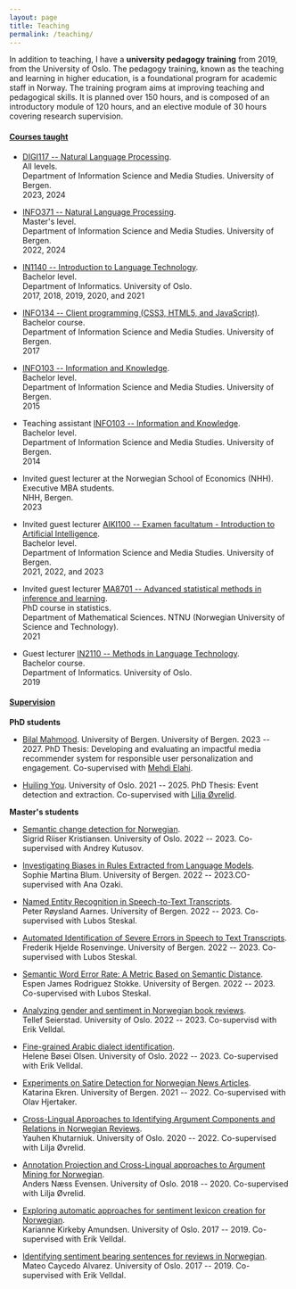 ```yaml
---
layout: page
title: Teaching
permalink: /teaching/
---
```


In addition to teaching, I have a **university pedagogy training** from 2019, from the University of Oslo. The pedagogy training, known as the teaching and learning in higher education, is a foundational program for academic staff in Norway. The training program aims at improving teaching and pedagogical skills. It is planned over 150 hours, and is composed of an introductory module of 120 hours, and an elective module of 30 hours covering research supervision.

#### <u>Courses taught</u>


- [DIGI117 -- Natural Language Processing](https://www.uib.no/emne/DIGI117?sem=2023h).  
All levels.  
Department of Information Science and Media Studies. University of Bergen.  
2023, 2024

- [INFO371 -- Natural Language Processing](https://www.uib.no/emne/INFO371).  
Master's level.  
Department of Information Science and Media Studies. University of Bergen.  
2022, 2024

- [IN1140 -- Introduction to Language Technology](https://www.uio.no/studier/emner/matnat/ifi/IN1140/index-eng.html).  
Bachelor level.  
Department of Informatics. University of Oslo.  
2017, 2018, 2019, 2020, and 2021

- [INFO134 -- Client programming (CSS3, HTML5, and JavaScript)](https://kvalitetsbasen.app.uib.no/popup.php?struktur_id=42159&rtype=fs_desc&kode=INFO134&year=2018&sem=v&popup=0).  
Bachelor course.  
Department of Information Science and Media Studies. University of Bergen.  
2017

- [INFO103 -- Information and Knowledge](https://kvalitetsbasen.app.uib.no/popup.php?struktur_id=32415&rtype=fs_desc&kode=INFO103&year=2014&sem=h&popup=0).  
Bachelor level.  
Department of Information Science and Media Studies. University of Bergen.  
2015

- Teaching assistant [INFO103 -- Information and Knowledge](https://kvalitetsbasen.app.uib.no/popup.php?struktur_id=32415&rtype=fs_desc&kode=INFO103&year=2014&sem=h&popup=0).  
Bachelor level.  
Department of Information Science and Media Studies. University of Bergen.  
2014

- Invited guest lecturer at the Norwegian School of Economics (NHH).  
Executive MBA students.  
NHH, Bergen.  
2023

- Invited guest lecturer [AIKI100 -- Examen facultatum - Introduction to Artificial Intelligence](https://www.uib.no/emne/AIKI100).  
Bachelor level.  
Department of Information Science and Media Studies. University of Bergen.  
2021, 2022, and 2023 

- Invited guest lecturer [MA8701 -- Advanced statistical methods in inference and learning](https://wiki.math.ntnu.no/ma8701/2021v/start).  
PhD course in statistics.  
Department of Mathematical Sciences. NTNU (Norwegian University of Science and Technology).  
2021

- Guest lecturer [IN2110 -- Methods in Language Technology](https://www.uio.no/studier/emner/matnat/ifi/IN2110/).  
Bachelor course.  
Department of Informatics. University of Oslo.  
2019

#### <u>Supervision</u>

**PhD students**

- [Bilal Mahmood](https://mediafutures.no/2023/05/16/bilal-mahmood%EF%BF%BC/). University of Bergen. University of Bergen. 2023 -- 2027. PhD Thesis: Developing and evaluating an impactful media recommender system for responsible user personalization and engagement. Co-supervised with [Mehdi Elahi](https://www.uib.no/en/persons/Mehdi.Elahi).  

- [Huiling You](https://www.mn.uio.no/ifi/english/people/aca/huiliny/index.html). University of Oslo. 2021 -- 2025. PhD Thesis: Event detection and extraction. Co-supervised with [Lilja Øvrelid](https://www.mn.uio.no/ifi/english/people/aca/liljao/). 

**Master's students**

- [Semantic change detection for Norwegian]().  
Sigrid Riiser Kristiansen. University of Oslo. 2022 -- 2023. Co-supervised with Andrey Kutusov.

- [Investigating Biases in Rules Extracted from Language Models]().  
Sophie Martina Blum. University of Bergen. 2022 -- 2023.CO-supervised with Ana Ozaki.

- [Named Entity Recognition in Speech-to-Text Transcripts](https://bora.uib.no/bora-xmlui/bitstream/handle/11250/3072564/Named_Entity_Recognition_in_Speech_to_Text_Transcripts___Peter_R_Aarnes.pdf?sequence=1).  
Peter Røysland Aarnes. University of Bergen. 2022 -- 2023. Co-supervised with Lubos Steskal. 

- [Automated Identification of Severe Errors in Speech to Text Transcripts](https://bora.uib.no/bora-xmlui/bitstream/handle/11250/3072573/Masteroppgave_Frederik_Rosenvinge.pdf?sequence=1&isAllowed=y).  
Frederik Hjelde Rosenvinge. University of Bergen. 2022 -- 2023. Co-supervised with Lubos Steskal. 

- [Semantic Word Error Rate: A Metric Based on Semantic Distance](https://bora.uib.no/bora-xmlui/bitstream/handle/11250/3072557/EspenStokke_MasterThesis.pdf?sequence=1&isAllowed=y).  
Espen James Rodriguez Stokke. University of Bergen. 2022 -- 2023. Co-supervised with Lubos Steskal. 

- [Analyzing gender and sentiment in Norwegian book reviews]().  
Tellef Seierstad. University of Oslo. 2022 -- 2023. Co-supervisd with Erik Velldal. 

- [Fine-grained Arabic dialect identification]().  
Helene Bøsei Olsen. University of Oslo. 2022 -- 2023. Co-supervised with Erik Velldal. 

- [Experiments on Satire Detection for Norwegian News Articles](https://bora.uib.no/bora-xmlui/bitstream/handle/11250/3001940/Master_thesis_katarina_ekren.pdf?sequence=1&isAllowed=y).  
Katarina Ekren. University of Bergen. 2021 -- 2022. Co-supervised with Olav Hjertaker. 

- [Cross-Lingual Approaches to Identifying Argument Components and Relations in Norwegian Reviews](https://www.duo.uio.no/bitstream/handle/10852/94450/5/yauhenk_master_thesis.pdf).  
Yauhen Khutarniuk. University of Oslo. 2020 -- 2022. Co-supervised with Lilja Øvrelid. 

- [Annotation Projection and Cross-Lingual approaches to Argument Mining for Norwegian](https://www.duo.uio.no/bitstream/handle/10852/81513/8/AnnotationProjectionAndCrossLingualapproachestoArgumentMiningForNorwegian.pdf).  
Anders Næss Evensen. University of Oslo. 2018 -- 2020. Co-supervised with Lilja Øvrelid. 

- [Exploring automatic approaches for sentiment lexicon creation for Norwegian](https://www.duo.uio.no/bitstream/handle/10852/69040/thesis_karianne.pdf?sequence=5).  
Karianne Kirkeby Amundsen. University of Oslo. 2017 -- 2019. Co-supervised with Erik Velldal. 

- [Identifying sentiment bearing sentences for reviews in Norwegian](https://www.duo.uio.no/bitstream/handle/10852/69039/caycedo-thesis-2019.pdf?sequence=1&isAllowed=y).  
Mateo Caycedo Alvarez. University of Oslo. 2017 -- 2019. Co-supervised with Erik Velldal. 
